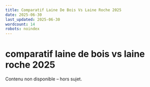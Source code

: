 ```yaml
---
title: Comparatif Laine De Bois Vs Laine Roche 2025
date: 2025-06-30
last_updated: 2025-06-30
wordcount: 14
robots: noindex
---
```


# comparatif laine de bois vs laine roche 2025

Contenu non disponible – hors sujet.